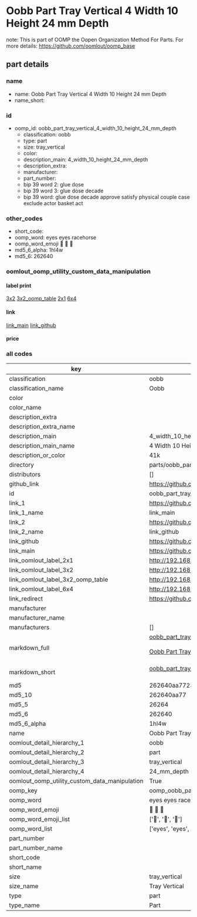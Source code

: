 # Oobb Part Tray Vertical 4 Width 10 Height 24 mm Depth  

note: This is part of OOMP the Oopen Organization Method For Parts. For more details: https://github.com/oomlout/oomp_base

##  part details
  







### name
* name: Oobb Part Tray Vertical 4 Width 10 Height 24 mm Depth
* name_short: 
### id
* oomp_id: oobb_part_tray_vertical_4_width_10_height_24_mm_depth
  * classification: oobb
  * type: part
  * size: tray_vertical
  * color: 
  * description_main: 4_width_10_height_24_mm_depth
  * description_extra: 
  * manufacturer: 
  * part_number: 
  * bip 39 word 2: glue dose
  * bip 39 word 3: glue dose decade
  * bip 39 word: glue dose decade approve satisfy physical couple case exclude actor basket act

### other_codes
* short_code: 
* oomp_word: eyes eyes racehorse
* oomp_word_emoji :eyes: :eyes: :racehorse:
* md5_6_alpha: 1hl4w
* md5_6: 262640






### oomlout_oomp_utility_custom_data_manipulation
#### label print
[3x2](http://192.168.1.245:1112/?label=oomp%201hl4w)
[3x2_oomp_table](http://192.168.1.108:1112/?label=oomp%201hl4w)
[2x1](http://192.168.1.242:1112/?label=oomp%201hl4w)
[6x4](http://192.168.1.55:1112/?label=oomp%201hl4w)    

#### link

[link_main](https://github.com/oomlout/oomlout_oomp_version_1_messy/tree/main/parts/oobb_part_tray_vertical_4_width_10_height_24_mm_depth) [link_github](https://github.com/oomlout/oomlout_oomp_version_1_messy/tree/main/parts/oobb_part_tray_vertical_4_width_10_height_24_mm_depth)                             

#### price







### all codes 
| key | value |  
| --- | --- |  
| classification | oobb |  
| classification_name | Oobb |  
| color |  |  
| color_name |  |  
| description_extra |  |  
| description_extra_name |  |  
| description_main | 4_width_10_height_24_mm_depth |  
| description_main_name | 4 Width 10 Height 24 mm Depth |  
| description_or_color | 41k |  
| directory | parts/oobb_part_tray_vertical_4_width_10_height_24_mm_depth |  
| distributors | [] |  
| github_link | https://github.com/oomlout/oomlout_oomp_part_src/tree/main/parts/oobb_part_tray_vertical_4_width_10_height_24_mm_depth |  
| id | oobb_part_tray_vertical_4_width_10_height_24_mm_depth |  
| link_1 | https://github.com/oomlout/oomlout_oomp_version_1_messy/tree/main/parts/oobb_part_tray_vertical_4_width_10_height_24_mm_depth |  
| link_1_name | link_main |  
| link_2 | https://github.com/oomlout/oomlout_oomp_version_1_messy/tree/main/parts/oobb_part_tray_vertical_4_width_10_height_24_mm_depth |  
| link_2_name | link_github |  
| link_github | https://github.com/oomlout/oomlout_oomp_version_1_messy/tree/main/parts/oobb_part_tray_vertical_4_width_10_height_24_mm_depth |  
| link_main | https://github.com/oomlout/oomlout_oomp_version_1_messy/tree/main/parts/oobb_part_tray_vertical_4_width_10_height_24_mm_depth |  
| link_oomlout_label_2x1 | http://192.168.1.242:1112/?label=oomp%201hl4w |  
| link_oomlout_label_3x2 | http://192.168.1.245:1112/?label=oomp%201hl4w |  
| link_oomlout_label_3x2_oomp_table | http://192.168.1.108:1112/?label=oomp%201hl4w |  
| link_oomlout_label_6x4 | http://192.168.1.55:1112/?label=oomp%201hl4w |  
| link_redirect | https://github.com/oomlout/oomlout_oomp_version_1_messy/tree/main/parts/oobb_part_tray_vertical_4_width_10_height_24_mm_depth |  
| manufacturer |  |  
| manufacturer_name |  |  
| manufacturers | [] |  
| markdown_full | [oobb_part_tray_vertical_4_width_10_height_24_mm_depth](none)<br>[](none)<br>[Oobb Part Tray Vertical 4 Width 10 Height 24 Mm Depth](none)<br><br> |  
| markdown_short | [oobb_part_tray_vertical_4_width_10_height_24_mm_depth](none)<br><br> |  
| md5 | 262640aa772326268fdfa0ac7110631f |  
| md5_10 | 262640aa77 |  
| md5_5 | 26264 |  
| md5_6 | 262640 |  
| md5_6_alpha | 1hl4w |  
| name | Oobb Part Tray Vertical 4 Width 10 Height 24 mm Depth |  
| oomlout_detail_hierarchy_1 | oobb |  
| oomlout_detail_hierarchy_2 | part |  
| oomlout_detail_hierarchy_3 | tray_vertical |  
| oomlout_detail_hierarchy_4 | 24_mm_depth |  
| oomlout_oomp_utility_custom_data_manipulation | True |  
| oomp_key | oomp_oobb_part_tray_vertical_4_width_10_height_24_mm_depth |  
| oomp_word | eyes eyes racehorse |  
| oomp_word_emoji | :eyes: :eyes: :racehorse: |  
| oomp_word_emoji_list | [':eyes:', ':eyes:', ':racehorse:'] |  
| oomp_word_list | ['eyes', 'eyes', 'racehorse'] |  
| part_number |  |  
| part_number_name |  |  
| short_code |  |  
| short_name |  |  
| size | tray_vertical |  
| size_name | Tray Vertical |  
| type | part |  
| type_name | Part |  
